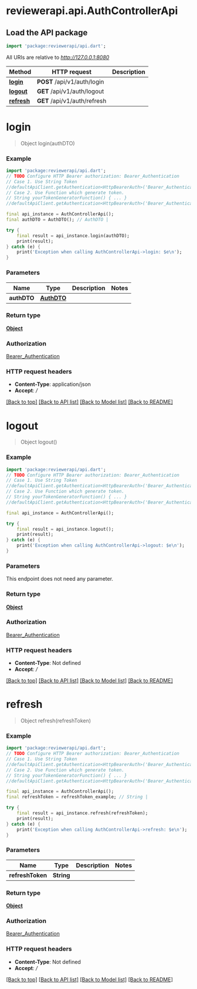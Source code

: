 # reviewerapi.api.AuthControllerApi

## Load the API package
```dart
import 'package:reviewerapi/api.dart';
```

All URIs are relative to *http://127.0.0.1:8080*

Method | HTTP request | Description
------------- | ------------- | -------------
[**login**](AuthControllerApi.md#login) | **POST** /api/v1/auth/login | 
[**logout**](AuthControllerApi.md#logout) | **GET** /api/v1/auth/logout | 
[**refresh**](AuthControllerApi.md#refresh) | **GET** /api/v1/auth/refresh | 


# **login**
> Object login(authDTO)



### Example
```dart
import 'package:reviewerapi/api.dart';
// TODO Configure HTTP Bearer authorization: Bearer_Authentication
// Case 1. Use String Token
//defaultApiClient.getAuthentication<HttpBearerAuth>('Bearer_Authentication').setAccessToken('YOUR_ACCESS_TOKEN');
// Case 2. Use Function which generate token.
// String yourTokenGeneratorFunction() { ... }
//defaultApiClient.getAuthentication<HttpBearerAuth>('Bearer_Authentication').setAccessToken(yourTokenGeneratorFunction);

final api_instance = AuthControllerApi();
final authDTO = AuthDTO(); // AuthDTO | 

try {
    final result = api_instance.login(authDTO);
    print(result);
} catch (e) {
    print('Exception when calling AuthControllerApi->login: $e\n');
}
```

### Parameters

Name | Type | Description  | Notes
------------- | ------------- | ------------- | -------------
 **authDTO** | [**AuthDTO**](AuthDTO.md)|  | 

### Return type

[**Object**](Object.md)

### Authorization

[Bearer_Authentication](../README.md#Bearer_Authentication)

### HTTP request headers

 - **Content-Type**: application/json
 - **Accept**: */*

[[Back to top]](#) [[Back to API list]](../README.md#documentation-for-api-endpoints) [[Back to Model list]](../README.md#documentation-for-models) [[Back to README]](../README.md)

# **logout**
> Object logout()



### Example
```dart
import 'package:reviewerapi/api.dart';
// TODO Configure HTTP Bearer authorization: Bearer_Authentication
// Case 1. Use String Token
//defaultApiClient.getAuthentication<HttpBearerAuth>('Bearer_Authentication').setAccessToken('YOUR_ACCESS_TOKEN');
// Case 2. Use Function which generate token.
// String yourTokenGeneratorFunction() { ... }
//defaultApiClient.getAuthentication<HttpBearerAuth>('Bearer_Authentication').setAccessToken(yourTokenGeneratorFunction);

final api_instance = AuthControllerApi();

try {
    final result = api_instance.logout();
    print(result);
} catch (e) {
    print('Exception when calling AuthControllerApi->logout: $e\n');
}
```

### Parameters
This endpoint does not need any parameter.

### Return type

[**Object**](Object.md)

### Authorization

[Bearer_Authentication](../README.md#Bearer_Authentication)

### HTTP request headers

 - **Content-Type**: Not defined
 - **Accept**: */*

[[Back to top]](#) [[Back to API list]](../README.md#documentation-for-api-endpoints) [[Back to Model list]](../README.md#documentation-for-models) [[Back to README]](../README.md)

# **refresh**
> Object refresh(refreshToken)



### Example
```dart
import 'package:reviewerapi/api.dart';
// TODO Configure HTTP Bearer authorization: Bearer_Authentication
// Case 1. Use String Token
//defaultApiClient.getAuthentication<HttpBearerAuth>('Bearer_Authentication').setAccessToken('YOUR_ACCESS_TOKEN');
// Case 2. Use Function which generate token.
// String yourTokenGeneratorFunction() { ... }
//defaultApiClient.getAuthentication<HttpBearerAuth>('Bearer_Authentication').setAccessToken(yourTokenGeneratorFunction);

final api_instance = AuthControllerApi();
final refreshToken = refreshToken_example; // String | 

try {
    final result = api_instance.refresh(refreshToken);
    print(result);
} catch (e) {
    print('Exception when calling AuthControllerApi->refresh: $e\n');
}
```

### Parameters

Name | Type | Description  | Notes
------------- | ------------- | ------------- | -------------
 **refreshToken** | **String**|  | 

### Return type

[**Object**](Object.md)

### Authorization

[Bearer_Authentication](../README.md#Bearer_Authentication)

### HTTP request headers

 - **Content-Type**: Not defined
 - **Accept**: */*

[[Back to top]](#) [[Back to API list]](../README.md#documentation-for-api-endpoints) [[Back to Model list]](../README.md#documentation-for-models) [[Back to README]](../README.md)

